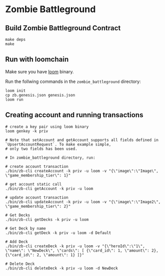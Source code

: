 # Zombie Battleground

## Build Zombie Battleground Contract

```
make deps
make
```


## Run with loomchain

Make sure you have [loom](github.com/loomnetwork/loomchain) binary.

Run the follwing commands in the `zombie_battleground` directory:
```
loom init
cp zb.genesis.json genesis.json
loom run
```

## Creating account and running transactions

```
# create a key pair using loom binary
loom genkey -k priv

# Note that setAccount and getAccount supports all fields defined in `UpsertAccountRequest`. To make example simple,
# only two fields has been used.

# In zombie_battleground directory, run:

# create account transaction
./bin/zb-cli createAccount -k priv -u loom -v "{\"image\":\"Image\", \"game_membership_tier\": 1}"

# get account static call
./bin/zb-cli getAccount -k priv -u loom

# update account transaction
./bin/zb-cli updateAccount -k priv -u loom -v "{\"image\":\"Image2\", \"game_membership_tier\": 2}"

# Get Decks
./bin/zb-cli getDecks -k priv -u loom

# Get Deck by name
./bin/zb-cli getDeck -k priv -u loom -d Default

# Add Deck
./bin/zb-cli createDeck -k priv -u loom -v "{\"heroId\":\"1\", \"name\": \"NewDeck\", \"cards\": [ {\"card_id\": 1, \"amount\": 2}, {\"card_id\": 2, \"amount\": 1} ]}"

# Delete Deck
./bin/zb-cli deleteDeck -k priv -u loom -d NewDeck
```
